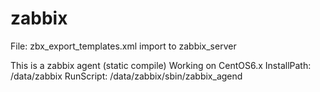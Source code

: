 # zabbix
File: zbx_export_templates.xml import to zabbix_server 

This is a zabbix agent (static compile) Working on CentOS6.x
InstallPath: /data/zabbix
RunScript:  /data/zabbix/sbin/zabbix_agend

